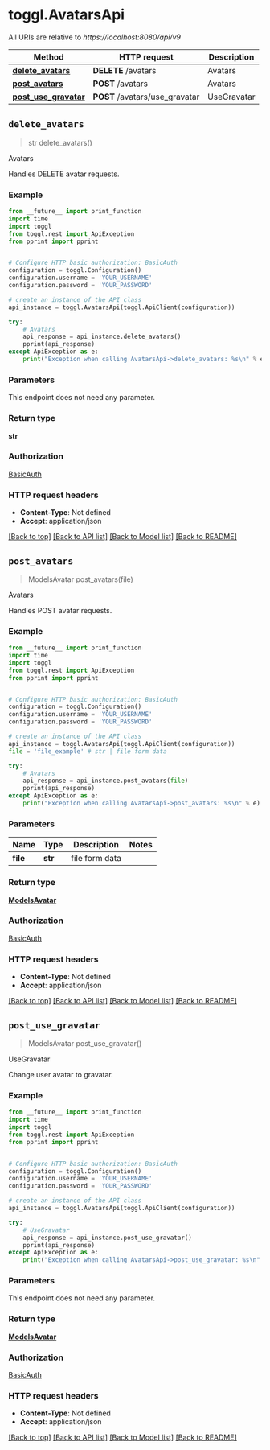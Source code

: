 # toggl.AvatarsApi

All URIs are relative to *https://localhost:8080/api/v9*

Method | HTTP request | Description
------------- | ------------- | -------------
[**delete_avatars**](AvatarsApi.md#delete_avatars) | **DELETE** /avatars | Avatars
[**post_avatars**](AvatarsApi.md#post_avatars) | **POST** /avatars | Avatars
[**post_use_gravatar**](AvatarsApi.md#post_use_gravatar) | **POST** /avatars/use_gravatar | UseGravatar


## `delete_avatars`
> str delete_avatars()

Avatars

Handles DELETE avatar requests.

### Example

```python
from __future__ import print_function
import time
import toggl
from toggl.rest import ApiException
from pprint import pprint


# Configure HTTP basic authorization: BasicAuth
configuration = toggl.Configuration()
configuration.username = 'YOUR_USERNAME'
configuration.password = 'YOUR_PASSWORD'

# create an instance of the API class
api_instance = toggl.AvatarsApi(toggl.ApiClient(configuration))

try:
    # Avatars
    api_response = api_instance.delete_avatars()
    pprint(api_response)
except ApiException as e:
    print("Exception when calling AvatarsApi->delete_avatars: %s\n" % e)
```

### Parameters

This endpoint does not need any parameter.

### Return type

**str**

### Authorization

[BasicAuth](../README.md#BasicAuth)

### HTTP request headers

 - **Content-Type**: Not defined
 - **Accept**: application/json

[[Back to top]](#) [[Back to API list]](../README.md#documentation-for-api-endpoints) [[Back to Model list]](../README.md#documentation-for-models) [[Back to README]](../README.md)

## `post_avatars`
> ModelsAvatar post_avatars(file)

Avatars

Handles POST avatar requests.

### Example

```python
from __future__ import print_function
import time
import toggl
from toggl.rest import ApiException
from pprint import pprint


# Configure HTTP basic authorization: BasicAuth
configuration = toggl.Configuration()
configuration.username = 'YOUR_USERNAME'
configuration.password = 'YOUR_PASSWORD'

# create an instance of the API class
api_instance = toggl.AvatarsApi(toggl.ApiClient(configuration))
file = 'file_example' # str | file form data

try:
    # Avatars
    api_response = api_instance.post_avatars(file)
    pprint(api_response)
except ApiException as e:
    print("Exception when calling AvatarsApi->post_avatars: %s\n" % e)
```

### Parameters


Name | Type | Description  | Notes
------------- | ------------- | ------------- | -------------
 **file** | **str**| file form data | 

### Return type

[**ModelsAvatar**](ModelsAvatar.md)

### Authorization

[BasicAuth](../README.md#BasicAuth)

### HTTP request headers

 - **Content-Type**: Not defined
 - **Accept**: application/json

[[Back to top]](#) [[Back to API list]](../README.md#documentation-for-api-endpoints) [[Back to Model list]](../README.md#documentation-for-models) [[Back to README]](../README.md)

## `post_use_gravatar`
> ModelsAvatar post_use_gravatar()

UseGravatar

Change user avatar to gravatar.

### Example

```python
from __future__ import print_function
import time
import toggl
from toggl.rest import ApiException
from pprint import pprint


# Configure HTTP basic authorization: BasicAuth
configuration = toggl.Configuration()
configuration.username = 'YOUR_USERNAME'
configuration.password = 'YOUR_PASSWORD'

# create an instance of the API class
api_instance = toggl.AvatarsApi(toggl.ApiClient(configuration))

try:
    # UseGravatar
    api_response = api_instance.post_use_gravatar()
    pprint(api_response)
except ApiException as e:
    print("Exception when calling AvatarsApi->post_use_gravatar: %s\n" % e)
```

### Parameters

This endpoint does not need any parameter.

### Return type

[**ModelsAvatar**](ModelsAvatar.md)

### Authorization

[BasicAuth](../README.md#BasicAuth)

### HTTP request headers

 - **Content-Type**: Not defined
 - **Accept**: application/json

[[Back to top]](#) [[Back to API list]](../README.md#documentation-for-api-endpoints) [[Back to Model list]](../README.md#documentation-for-models) [[Back to README]](../README.md)

